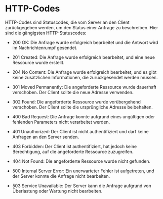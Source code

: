 # HTTP-Codes

HTTP-Codes sind Statuscodes, die vom Server an den Client zurückgegeben werden, um den Status einer Anfrage zu beschreiben. Hier sind die gängigsten HTTP-Statuscodes:

- 200 OK: Die Anfrage wurde erfolgreich bearbeitet und die Antwort wird im Nachrichtenrumpf gesendet.

- 201 Created: Die Anfrage wurde erfolgreich bearbeitet, und eine neue Ressource wurde erstellt.

- 204 No Content: Die Anfrage wurde erfolgreich bearbeitet, und es gibt keine zusätzlichen Informationen, die zurückgesendet werden müssen.

- 301 Moved Permanently: Die angeforderte Ressource wurde dauerhaft verschoben. Der Client sollte die neue Adresse verwenden.

- 302 Found: Die angeforderte Ressource wurde vorübergehend verschoben. Der Client sollte die ursprüngliche Adresse beibehalten.

- 400 Bad Request: Die Anfrage konnte aufgrund eines ungültigen oder fehlenden Parameters nicht verarbeitet werden.

- 401 Unauthorized: Der Client ist nicht authentifiziert und darf keine Anfragen an den Server senden.

- 403 Forbidden: Der Client ist authentifiziert, hat jedoch keine Berechtigung, auf die angeforderte Ressource zuzugreifen.

- 404 Not Found: Die angeforderte Ressource wurde nicht gefunden.

-  500 Internal Server Error: Ein unerwarteter Fehler ist aufgetreten, und der Server konnte die Anfrage nicht bearbeiten.

- 503 Service Unavailable: Der Server kann die Anfrage aufgrund von Überlastung oder Wartung nicht bearbeiten.
